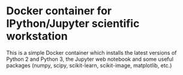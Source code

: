 # Docker container for IPython/Jupyter scientific workstation

This is a simple Docker container which installs the latest versions of Python 2
and Python 3, the Jupyter web notebook and some useful packages (numpy, scipy,
scikit-learn, scikit-image, matplotlib, etc.)

